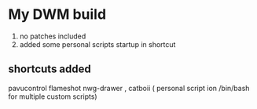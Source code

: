 # My DWM build

 1. no patches included
 2. added some personal scripts startup in shortcut
 
## shortcuts added
 pavucontrol flameshot nwg-drawer , 
 catboii  ( personal script ion /bin/bash for multiple custom scripts) 
